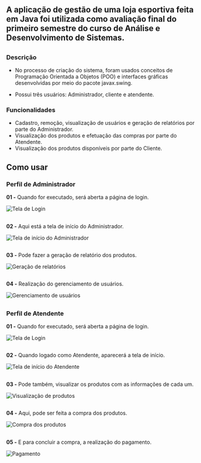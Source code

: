 
## A aplicação de gestão de uma loja esportiva feita em Java foi utilizada como avaliação final do primeiro semestre do curso de Análise e Desenvolvimento de Sistemas.


##


### Descrição

- No processo de criação do sistema, foram usados conceitos de Programação Orientada a Objetos (POO) e interfaces gráficas desenvolvidas por meio do pacote javax.swing.

- Possui três usuários: Administrador, cliente e atendente. 

### Funcionalidades
  
  - Cadastro, remoção, visualização de usuários e geração de relatórios por parte do Administrador.
  - Visualização dos produtos e efetuação das compras por parte do Atendente.
  - Visualização dos produtos disponíveis por parte do Cliente.
  
  
## Como usar



### Perfil de Administrador

**01 -** Quando for executado, será aberta a página de login.

![Tela de Login](https://github.com/EnzoFerreiraAguiar/Sistema-gerenciador/blob/master/Imagens_Das_Interfaces/Tela_De_Login.PNG)

##


**02 -** Aqui está a tela de início do Administrador.

![Tela de início do Administrador](https://github.com/EnzoFerreiraAguiar/Sistema-gerenciador/blob/master/Imagens_Das_Interfaces/Administrador/Tela_De_Inicio.png)

##


**03 -** Pode fazer a geração de relatório dos produtos.

![Geração de relatórios](https://github.com/EnzoFerreiraAguiar/Sistema-gerenciador/blob/master/Imagens_Das_Interfaces/Administrador/Relatorios.png)

##


**04 -** Realização do gerenciamento de usuários.

![Gerenciamento de usuários](https://github.com/EnzoFerreiraAguiar/Sistema-gerenciador/blob/master/Imagens_Das_Interfaces/Administrador/Gerenciamento_De_Usuarios.png)

##

### Perfil de Atendente

**01 -** Quando for executado, será aberta a página de login.

![Tela de Login](https://github.com/EnzoFerreiraAguiar/Sistema-gerenciador/blob/master/Imagens_Das_Interfaces/Tela_De_Login.PNG)

##

**02 -** Quando logado como Atendente, aparecerá a tela de início.

![Tela de início do Atendente](https://github.com/EnzoFerreiraAguiar/Sistema-gerenciador/blob/master/Imagens_Das_Interfaces/Atendente/Tela_De_Inicio.png)

##


**03 -** Pode também, visualizar os produtos com as informações de cada um.

![Visualização de produtos](https://github.com/EnzoFerreiraAguiar/Sistema-gerenciador/blob/master/Imagens_Das_Interfaces/Atendente/Visualizar_Produtos.png)

##


**04 -** Aqui, pode ser feita a compra dos produtos.

![Compra dos produtos](https://github.com/EnzoFerreiraAguiar/Sistema-gerenciador/blob/master/Imagens_Das_Interfaces/Atendente/Compra_Do_Cliente.png)

##


**05 -** E para concluir a compra, a realização do pagamento.

![Pagamento](https://github.com/EnzoFerreiraAguiar/Sistema-gerenciador/blob/master/Imagens_Das_Interfaces/Atendente/Pagamento.png)











